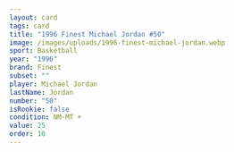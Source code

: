 ```yaml
---
layout: card
tags: card
title: "1996 Finest Michael Jordan #50"
image: /images/uploads/1996-finest-michael-jordan.webp
sport: Basketball
year: "1996"
brand: Finest
subset: ""
player: Michael Jordan
lastName: Jordan
number: "50"
isRookie: false
condition: NM-MT +
value: 25
order: 10
---
```

